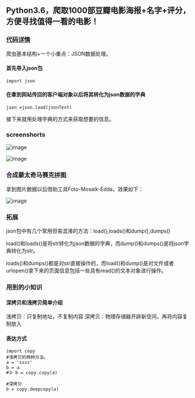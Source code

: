 
Python3.6，爬取1000部豆瓣电影海报+名字+评分，方便寻找值得一看的电影！
---

### [代码详情]()
爬虫基本结构+一个小重点：JSON数据处理。

#### 首先导入json包

```
import json
```

#### 在拿到网站传回的客户端对象以后将其转化为json数据的字典
```
json =json.load(jsonText)
```
接下来就用处理字典的方式来获取想要的信息。

### screenshorts
![image](/doubanMovieSpider/screenshorts/first.png)

![image](/doubanMovieSpider/screenshorts/second.png)

### 合成蒙太奇马赛克拼图
拿到图片数据以后借助工具Foto-Mosaik-Edda，效果如下：

![image](/doubanMovieSpider/screenshorts/output.jpg)

### 拓展
json包中有几个常用但易混淆的方法：load(),loads()和dump(),dumps()

load()和loads()是将str转化为json数据的字典，而dump()和dumps()是将json字典转化为str。

loads()和dumps()都是对str直接操作的，而load()和dump()是对文件或者urlopen()拿下来的页面信息包括一些具有read()的文本对象进行操作。

### 用到的小知识
#### 深拷贝和浅拷贝简单介绍
浅拷贝：只复制地址，不复制内容
深拷贝：物理存储器开辟新空间，再将内容复制放入
#### 表达方式
```
import copy
#浅拷贝的两种方法。
a = 'ssss'
b = a
#② b = copy.copy(a)

#深拷贝
b = copy.deepcopy(a)
```
